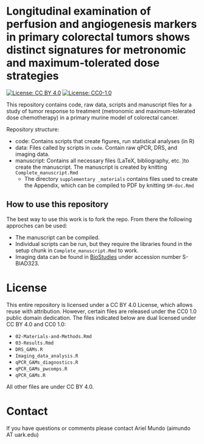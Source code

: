 Longitudinal examination of perfusion and angiogenesis markers in primary colorectal tumors shows distinct signatures for metronomic and maximum-tolerated dose strategies
=========================================================================================================================================================================

[![License: CC BY 4.0](https://img.shields.io/badge/License%20All-CC%20BY%204.0-lightgrey)](https://creativecommons.org/licenses/by/4.0/) 
[![License: CC0-1.0](https://img.shields.io/badge/License%20Parts-CC0%201.0-lightgrey)](http://creativecommons.org/publicdomain/zero/1.0/)

This repository contains code, raw data, scripts and manuscript files for a study of tumor response to treatment (metronomic and maximum-tolerated dose chemotherapy) in a primary murine model of colorectal cancer.

Repository structure:

- code: Contains scripts that create figures, run statistical analyses (in R)
- data: Files called by scripts in `code`. Contain raw qPCR, DRS, and imaging data.
- manuscript: Contains all necessary files (LaTeX, bibliography, etc. )to create the manuscript. The manuscript is created by knitting `Complete_manuscript.Rmd`
  - The directory `supplementary _materials` contains files used to create the Appendix, which can be compiled to PDF by knitting `SM-doc.Rmd`


## How to use this repository

The best way to use this work is to fork the repo. From there the following approches can be used:

- The manuscript can be compiled.
- Individual scripts can be run, but they require the libraries found in the setup chunk in `Complete_manuscript.Rmd` to work.
- Imaging data can be found in [BioStudies](https://www.ebi.ac.uk/biostudies/studies/S-BIAD323) under accession number S-BIAD323.

# License

This entire repository is licensed under a CC BY 4.0 License, which allows reuse with attribution. However, certain files are released under the CC0 1.0 public domain dedication. The files indicated below are dual licensed under CC BY 4.0 and CC0 1.0:

- `02-Materials-and-Methods.Rmd`
- `03-Results.Rmd`
- `DRS_GAMs.R`
- `Imaging_data_analysis.R`
- `qPCR_GAMs_diagnostics.R`
- `qPCR_GAMs_pwcomps.R`
- `qPCR_GAMs.R`

All other files are under CC BY 4.0.

# Contact

If you have questions or comments please contact Ariel Mundo (aimundo AT uark.edu)
